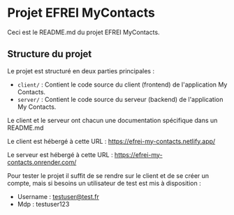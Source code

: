 # Projet EFREI MyContacts

Ceci est le README.md du projet EFREI MyContacts.

## Structure du projet

Le projet est structuré en deux parties principales :
- `client/` : Contient le code source du client (frontend) de l'application My Contacts.
- `server/` : Contient le code source du serveur (backend) de l'application My Contacts.

Le client et le serveur ont chacun une documentation spécifique dans un README.md

Le client est hébergé à cette URL : https://efrei-my-contacts.netlify.app/

Le serveur est hébergé à cette URL : https://efrei-my-contacts.onrender.com/

Pour tester le projet il suffit de se rendre sur le client et de se créer un compte, mais si besoins un utilisateur de test est mis à disposition :
- Username : testuser@test.fr
- Mdp : testuser123
